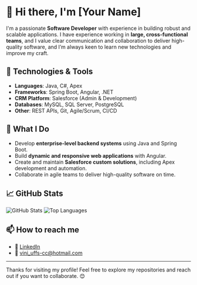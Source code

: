# 👋 Hi there, I'm [Your Name]

I'm a passionate **Software Developer** with experience in building robust and scalable applications. I have experience working in **large, cross-functional teams**, and I value clear communication and collaboration to deliver high-quality software, and I’m always keen to learn new technologies and improve my craft.

## 🔧 Technologies & Tools

- **Languages**: Java, C#, Apex
- **Frameworks**: Spring Boot, Angular, .NET
- **CRM Platform**: Salesforce (Admin & Development)
- **Databases**: MySQL, SQL Server, PostgreSQL
- **Other**: REST APIs, Git, Agile/Scrum, CI/CD

## 🧩 What I Do

- Develop **enterprise-level backend systems** using Java and Spring Boot.
- Build **dynamic and responsive web applications** with Angular.
- Create and maintain **Salesforce custom solutions**, including Apex development and automation.
- Collaborate in agile teams to deliver high-quality software on time.

## 📈 GitHub Stats

![GitHub Stats](https://github-readme-stats.vercel.app/api?username=your-username&show_icons=true&theme=github_dark)
![Top Languages](https://github-readme-stats.vercel.app/api/top-langs/?username=your-username&layout=compact&theme=github_dark)

## 📫 How to reach me

- 💼 [LinkedIn](https://www.linkedin.com/in/viniciuschimello)
- 📧 vini_uffs-cc@hotmail.com

---

Thanks for visiting my profile! Feel free to explore my repositories and reach out if you want to collaborate. 😊
